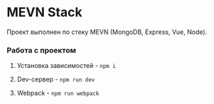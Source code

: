 # MEVN Stack

Проект выполнен по стеку MEVN (MongoDB, Express, Vue, Node).

### Работа с проектом

1. Установка зависимостей - `npm i`

2. Dev-сервер - `npm run dev`

3. Webpack - `npm run webpack`